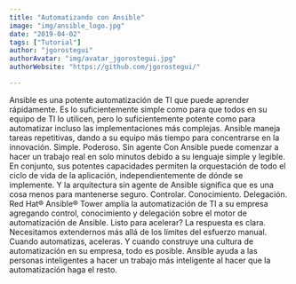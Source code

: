 ```yaml
---
title: "Automatizando con Ansible"
image: "img/ansible_logo.jpg"
date: "2019-04-02"
tags: ["Tutorial"]
author: "jgorostegui"
authorAvatar: "img/avatar_jgorostegui.jpg"
authorWebsite: "https://github.com/jgorostegui/"

---
```


Ansible es una potente automatización de TI que puede aprender rápidamente. Es lo suficientemente simple como para que todos en su equipo de TI lo utilicen, pero lo suficientemente potente como para automatizar incluso las implementaciones más complejas. Ansible maneja tareas repetitivas, dando a su equipo más tiempo para concentrarse en la innovación. Simple. Poderoso. Sin agente Con Ansible puede comenzar a hacer un trabajo real en solo minutos debido a su lenguaje simple y legible. En conjunto, sus potentes capacidades permiten la orquestación de todo el ciclo de vida de la aplicación, independientemente de dónde se implemente. Y la arquitectura sin agente de Ansible significa que es una cosa menos para mantenerse seguro. Controlar. Conocimiento. Delegación. Red Hat® Ansible® Tower amplía la automatización de TI a su empresa agregando control, conocimiento y delegación sobre el motor de automatización de Ansible. Listo para acelerar? La respuesta es clara. Necesitamos extendernos más allá de los límites del esfuerzo manual. Cuando automatizas, aceleras. Y cuando construye una cultura de automatización en su empresa, todo es posible. Ansible ayuda a las personas inteligentes a hacer un trabajo más inteligente al hacer que la automatización haga el resto.